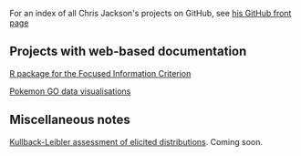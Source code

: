 For an index of all Chris Jackson's projects on GitHub, see [his GitHub front page](https://github.com/chjackson) 


## Projects with web-based documentation

[R package for the Focused Information Criterion](https://chjackson.github.io/fic)

[Pokemon GO data visualisations](https://chjackson.github.io/pkmngor)


## Miscellaneous notes 

[Kullback-Leibler assessment of elicited distributions](kl.html).  Coming soon.
